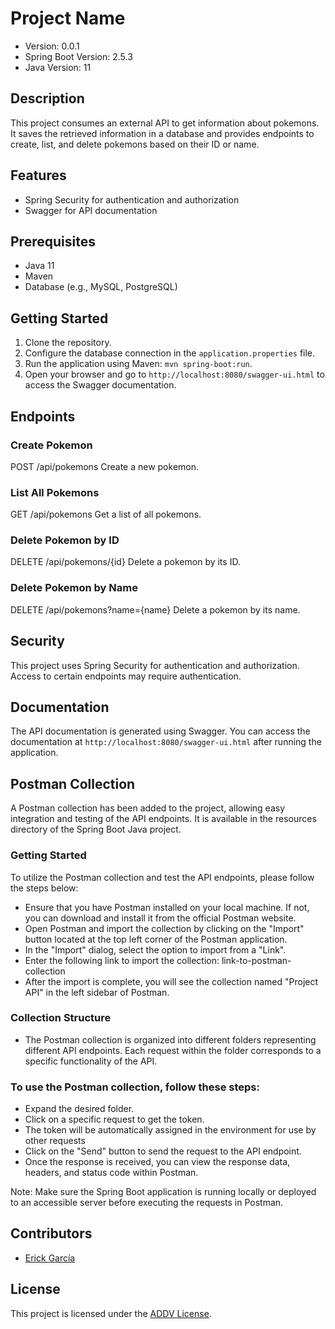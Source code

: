 
# Project Name

- Version: 0.0.1
- Spring Boot Version: 2.5.3
- Java Version: 11

## Description
This project consumes an external API to get information about pokemons. It saves the retrieved information in a database and provides endpoints to create, list, and delete pokemons based on their ID or name.

## Features
- Spring Security for authentication and authorization
- Swagger for API documentation

## Prerequisites
- Java 11
- Maven
- Database (e.g., MySQL, PostgreSQL)

## Getting Started
1. Clone the repository.
2. Configure the database connection in the `application.properties` file.
3. Run the application using Maven: `mvn spring-boot:run`.
4. Open your browser and go to `http://localhost:8080/swagger-ui.html` to access the Swagger documentation.

## Endpoints

### Create Pokemon
POST /api/pokemons
Create a new pokemon.

### List All Pokemons

GET /api/pokemons
Get a list of all pokemons.

### Delete Pokemon by ID
DELETE /api/pokemons/{id}
Delete a pokemon by its ID.

### Delete Pokemon by Name
DELETE /api/pokemons?name={name}
Delete a pokemon by its name.

## Security
This project uses Spring Security for authentication and authorization. Access to certain endpoints may require authentication.

## Documentation
The API documentation is generated using Swagger. You can access the documentation at `http://localhost:8080/swagger-ui.html` after running the application.

## Postman Collection
A Postman collection has been added to the project, allowing easy integration and testing of the API endpoints. It is available in the resources directory of the Spring Boot Java project.

### Getting Started
To utilize the Postman collection and test the API endpoints, please follow the steps below:

- Ensure that you have Postman installed on your local machine. If not, you can download and install it from the official Postman website.
- Open Postman and import the collection by clicking on the "Import" button located at the top left corner of the Postman application.
- In the "Import" dialog, select the option to import from a "Link".
- Enter the following link to import the collection: link-to-postman-collection
- After the import is complete, you will see the collection named "Project API" in the left sidebar of Postman.

### Collection Structure
- The Postman collection is organized into different folders representing different API endpoints. Each request within the folder corresponds to a specific functionality of the API.

### To use the Postman collection, follow these steps:
- Expand the desired folder.
- Click on a specific request to get the token.
- The token will be automatically assigned in the environment for use by other requests
- Click on the "Send" button to send the request to the API endpoint.
- Once the response is received, you can view the response data, headers, and status code within Postman.

Note: Make sure the Spring Boot application is running locally or deployed to an accessible server before executing the requests in Postman.

## Contributors
- [Erick García](https://github.com/erickiscgarcia)

## License
This project is licensed under the [ADDV License](LICENSE).
